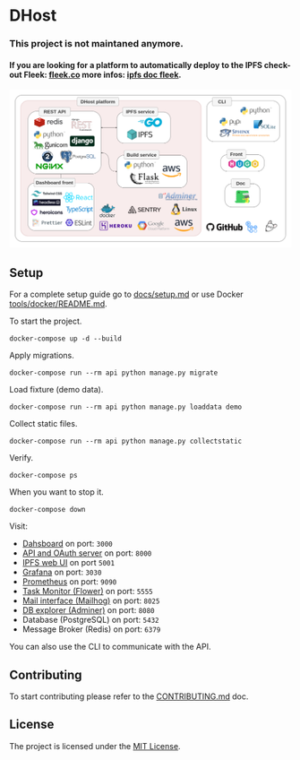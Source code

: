 # DHost

### This project is not maintaned anymore.
#### If you are looking for a platform to automatically deploy to the IPFS check-out Fleek: [fleek.co](https://fleek.co/) more infos: [ipfs doc fleek](https://docs.ipfs.io/how-to/websites-on-ipfs/introducing-fleek/).

![infra](docs/dhost_infra.png)

## Setup

For a complete setup guide go to [docs/setup.md](./docs/setup.md) or use Docker [tools/docker/README.md](./tools/docker/README.md).

To start the project.

```shell
docker-compose up -d --build
```

Apply migrations.

```shell
docker-compose run --rm api python manage.py migrate
```

Load fixture (demo data).

```shell
docker-compose run --rm api python manage.py loaddata demo
```

Collect static files.

```shell
docker-compose run --rm api python manage.py collectstatic
```

Verify.

```shell
docker-compose ps
```

When you want to stop it.

```shell
docker-compose down
```

Visit:

* [Dahsboard](http://localhost:3000/) on port: `3000`
* [API and OAuth server](http://localhost:8000/api/) on port: `8000`
* [IPFS web UI](http://localhost:5001/webui) on port `5001`
* [Grafana](http://localhost:3030/) on port: `3030`
* [Prometheus](http://localhost:9090/) on port: `9090`
* [Task Monitor (Flower)](http://localhost:5555/) on port: `5555`
* [Mail interface (Mailhog)](http://localhost:8025/) on port: `8025`
* [DB explorer (Adminer)](http://localhost:8080/) on port: `8080`
* Database (PostgreSQL) on port: `5432`
* Message Broker (Redis) on port: `6379`

You can also use the CLI to communicate with the API.

## Contributing

To start contributing please refer to the [CONTRIBUTING.md](./CONTRIBUTING.md) doc.

## License

The project is licensed under the [MIT License](./LICENSE).
